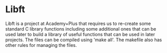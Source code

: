 # Libft
Libft is a project at Academy+Plus that requires us to re-create some standard C library functions including some additional ones that can be used later to build a library of useful functions that can be used in later projects.
The files can be compiled using 'make all'. The makefile also has other rules for managing the files.